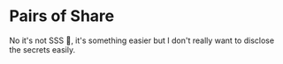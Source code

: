 # Pairs of Share

No it's not SSS 🤔, it's something easier but I don't really want to disclose the secrets easily.